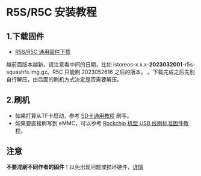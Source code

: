 # R5S/R5C 安装教程

## 1.下载固件

* [R5S/R5C 通用固件下载](https://fw.koolcenter.com/iStoreOS/r5s/)

越前面版本越新，请注意看中间的日期，比如 istoreos-x.x.x-**2023032001**-r5s-squashfs.img.gz。R5C 只能刷 2023052616 之后的版本。
。下载完成之后先别自行解压，由后面的刷机方式决定是否需要解压。

## 2.刷机
* 如果打算从TF卡启动，参考 [SD卡通用教程](/zh/guide/istoreos/install_sd.html) 刷写。
* 如果要直接刷写到 eMMC，可以参考 [Rockchip 机型 USB 线刷标准固件教程](/zh/guide/istoreos/install_rockchip_sysupgrade.html)。

## 注意
**不要混刷不同作者的固件**！以免出现问题或损坏硬件，[详情](https://github.com/istoreos/istoreos/issues/1012)
